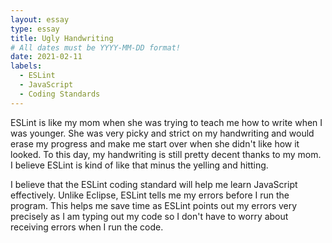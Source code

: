 ```yaml
---
layout: essay
type: essay
title: Ugly Handwriting
# All dates must be YYYY-MM-DD format!
date: 2021-02-11
labels:
  - ESLint
  - JavaScript
  - Coding Standards
---
```

ESLint is like my mom when she was trying to teach me how to write when I was younger. She was very picky and strict on my handwriting and would erase my progress and make me start over when she didn't like how it looked. To this day, my handwriting is still pretty decent thanks to my mom. I believe ESLint is kind of like that minus the yelling and hitting.

I believe that the ESLint coding standard will help me learn JavaScript effectively. Unlike Eclipse, ESLint tells me my errors before I run the program. This helps me save time as ESLint points out my errors very precisely as I am typing out my code so I don't have to worry about receiving errors when I run the code. 
